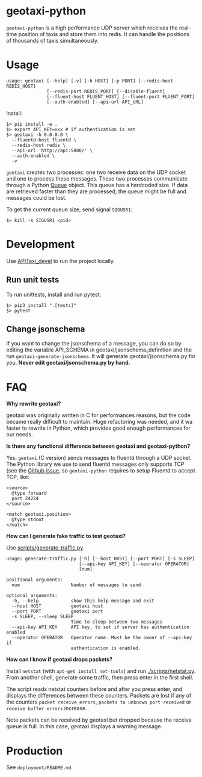 # geotaxi-python

`geotaxi-python` is a high performance UDP server which receives the real-time position of taxis and store them into redis. It can handle the positions of thousands of taxis simultaneously.

# Usage

```
usage: geotaxi [--help] [-v] [-h HOST] [-p PORT] [--redis-host REDIS_HOST]
               [--redis-port REDIS_PORT] [--disable-fluent]
               [--fluent-host FLUENT_HOST] [--fluent-port FLUENT_PORT]
               [--auth-enabled] [--api-url API_URL]
```

Install:

```
$> pip install -e .
$> export API_KEY=xxx # if authentication is set
$> geotaxi -h 0.0.0.0 \
  --fluentd-host fluentd \
  --redis-host redis \
  --api-url 'http://api:5000/' \
  --auth-enabled \
  -v
```

`geotaxi` creates two processes: one two receive data on the UDP socket and one to process these messages. These two processes communicate through a Python [Queue](https://docs.python.org/2/library/multiprocessing.html#multiprocessing.Queue) object. This queue has a hardcoded size. If data are retrieved faster than they are processed, the queue might be full and messages could be lost.

To get the current queue size, send signal `SIGUSR1`:

```
$> kill -s SIGUSR1 <pid>
```

# Development

Use [APITaxi_devel](https://github.com/openmaraude/APITaxi_devel) to run the project locally.

## Run unit tests

To run unittests, install and run pytest:

```
$> pip3 install ".[tests]"
$> pytest
```

## Change jsonschema

If you want to change the jsonschema of a message, you can do so by editing the variable API_SCHEMA in geotaxi/jsonschema_definition and the run `geotaxi-generate-jsonschema`. It will generate geotaxi/jsonschema.py for you.
**Never edit geotaxi/jsonschema.py by hand.**

# FAQ

**Why rewrite geotaxi?**

geotaxi was originally written in C for performances reasons, but the code became really difficult to maintain. Huge refactoring was needed, and it wa faster to rewrite in Python, which provides good enough performances for our needs.

**Is there any functional difference between geotaxi and geotaxi-python?**

Yes. `geotaxi` (C version) sends messages to fluentd through a UDP socket. The Python library we use to send fluentd messages only supports TCP (see the [Github issue](https://github.com/fluent/fluent-logger-python/issues/75), so `geotaxi-python` requires to setup Fluentd to accept TCP, like:

```
<source>
  @type forward
  port 24224
</source>

<match geotaxi.position>
  @type stdout
</match>
```

**How can I generate fake traffic to test geotaxi?**

Use [scripts/generate-traffic.py](scripts/generate-traffic.py).

```
usage: generate-traffic.py [-h] [--host HOST] [--port PORT] [-s SLEEP]
                           [--api-key API_KEY] [--operator OPERATOR]
                           [num]

positional arguments:
  num                   Number of messages to send

optional arguments:
  -h, --help            show this help message and exit
  --host HOST           geotaxi host
  --port PORT           geotaxi port
  -s SLEEP, --sleep SLEEP
                        Time to sleep between two messages
  --api-key API_KEY     API key, to set if server has authentication enabled
  --operator OPERATOR   Operator name. Must be the owner of --api-key if
                        authentication is enabled.
```

**How can I know if geotaxi drops packets?**

Install `netstat` (with `apt-get install net-tools`) and run [./scripts/netstat.py](scripts/netstat.py). From another shell, generate some traffic, then press enter in the first shell.

The script reads netstat counters before and after you press enter, and displays the differences between these counters. Packets are lost if any of the counters `packet receive errors`, `packets to unknown port received` or `receive buffer errors` increase.

Note packets can be received by geotaxi but dropped because the receive queue is full. In this case, geotaxi displays a warning message.

# Production

See `deployment/README.md`.
